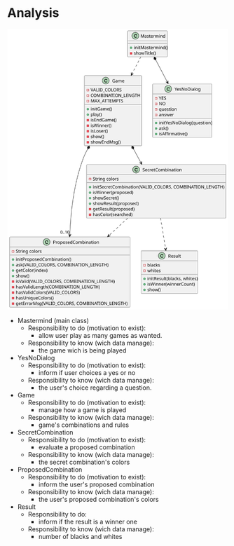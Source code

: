 # Analysis

![Analysys](./analysis.svg)

- Mastermind (main class)
    - Responsibility to do (motivation to exist): 
        - allow user play as many games as wanted.
    - Responsibility to know (wich data manage):
        - the game wich is being played
- YesNoDialog
    - Responsibility to do (motivation to exist): 
        - inform if user choices a yes or no  
    - Responsibility to know (wich data manage):
        - the user's choice regarding a question.    
- Game
    - Responsibility to do (motivation to exist): 
        - manage how a game is played      
    - Responsibility to know (wich data manage):
        - game's combinations and rules
- SecretCombination
    - Responsibility to do (motivation to exist): 
        - evaluate a proposed combination
    - Responsibility to know (wich data manage):
        - the secret combination's colors
- ProposedCombination
    - Responsibility to do (motivation to exist): 
        - inform the user's proposed combination
    - Responsibility to know (wich data manage):
        - the user's proposed combination's colors    
- Result
     - Responsibility to do:        
        - inform if the result is a winner one
    - Responsibility to know (wich data manage):
        - number of blacks and whites 

